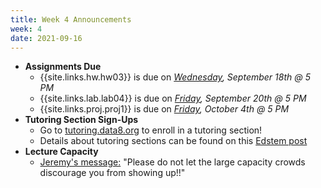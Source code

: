 ```yaml
---
title: Week 4 Announcements
week: 4
date: 2021-09-16
---
```


* **Assignments Due**
    * {{site.links.hw.hw03}} is due on *<u>Wednesday</u>, September 18th @ 5 PM*
    * {{site.links.lab.lab04}} is due on *<u>Friday</u>, September 20th @ 5 PM*
    * {{site.links.proj.proj1}} is due on *<u>Friday</u>, October 4th @ 5 PM*
* **Tutoring Section Sign-Ups**
    * Go to [tutoring.data8.org](https://tutoring.data8.org/) to enroll in a tutoring section!
    * Details about tutoring sections can be found on this [Edstem post](https://edstem.org/us/courses/64093/discussion/5231678)
* **Lecture Capacity**
    * [Jeremy's message:](https://edstem.org/us/courses/64093/discussion/5224679) "Please do not let the large capacity crowds discourage you from showing up!!"
   